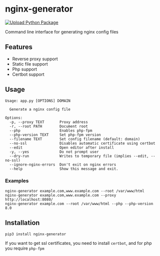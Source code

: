 # nginx-generator
[![Upload Python Package](https://github.com/Oliwerix/nginx-generator/actions/workflows/python-publish.yml/badge.svg)](https://github.com/Oliwerix/nginx-generator/actions/workflows/python-publish.yml)

Command line interface for generating nginx config files

## Features
 - Reverse proxy support
 - Static file support
 - Php support
 - Certbot support

## Usage
    Usage: app.py [OPTIONS] DOMAIN
    
      Generate a nginx config file
    
    Options:
      -p, --proxy TEXT       Proxy address
      -r, --root PATH        Document root
      --php                  Enables php-fpm
      --php-version TEXT     Set php-fpm version
      --filename TEXT        Set config filename (default: domain)
      --no-ssl               Disables automatic certificate using certbot
      --edit                 Open editor after install
      -y, --yes              Do not prompt user
      --dry-run              Writes to temporary file (implies --edit, --no-ssl)
      --ignore-nginx-errors  Don't exit on nginx errors
      --help                 Show this message and exit.

### Examples
    nginx-generator example.com,www.example.com --root /var/www/html
    nginx-generator example.com,www.example.com --proxy http://localhost:8080/
    nginx-generator example.com --root /var/www/html --php --php-version 8.0
## Installation
    pip3 install nginx-generator
If you want to get ssl certificates, you need to install `certbot`, and for php you require `php-fpm`
